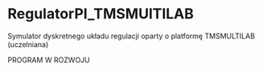 # RegulatorPI_TMSMUlTILAB
 Symulator dyskretnego układu regulacji oparty o platformę TMSMULTILAB (uczelniana) 

PROGRAM W ROZWOJU
